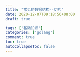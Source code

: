 ```yaml
---
title: "常见的数据结构--切片"
date: 2020-12-07T09:18:56+08:00
draft: true

tags: ['基础知识']
categories: ['golang']
comment: true
toc: true
autoCollapseToc: false
---
```


